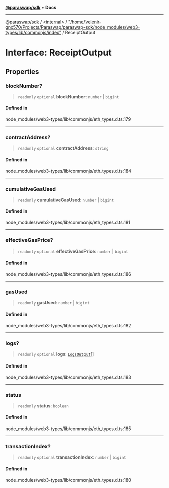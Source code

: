 [**@paraswap/sdk**](../../../../README.md) • **Docs**

***

[@paraswap/sdk](../../../../globals.md) / [\<internal\>](../../../README.md) / ["/home/velenir-gnx570/Projects/Paraswap/paraswap-sdk/node\_modules/web3-types/lib/commonjs/index"](../README.md) / ReceiptOutput

# Interface: ReceiptOutput

## Properties

### blockNumber?

> `readonly` `optional` **blockNumber**: `number` \| `bigint`

#### Defined in

node\_modules/web3-types/lib/commonjs/eth\_types.d.ts:179

***

### contractAddress?

> `readonly` `optional` **contractAddress**: `string`

#### Defined in

node\_modules/web3-types/lib/commonjs/eth\_types.d.ts:184

***

### cumulativeGasUsed

> `readonly` **cumulativeGasUsed**: `number` \| `bigint`

#### Defined in

node\_modules/web3-types/lib/commonjs/eth\_types.d.ts:181

***

### effectiveGasPrice?

> `readonly` `optional` **effectiveGasPrice**: `number` \| `bigint`

#### Defined in

node\_modules/web3-types/lib/commonjs/eth\_types.d.ts:186

***

### gasUsed

> `readonly` **gasUsed**: `number` \| `bigint`

#### Defined in

node\_modules/web3-types/lib/commonjs/eth\_types.d.ts:182

***

### logs?

> `readonly` `optional` **logs**: [`LogsOutput`](LogsOutput.md)[]

#### Defined in

node\_modules/web3-types/lib/commonjs/eth\_types.d.ts:183

***

### status

> `readonly` **status**: `boolean`

#### Defined in

node\_modules/web3-types/lib/commonjs/eth\_types.d.ts:185

***

### transactionIndex?

> `readonly` `optional` **transactionIndex**: `number` \| `bigint`

#### Defined in

node\_modules/web3-types/lib/commonjs/eth\_types.d.ts:180
